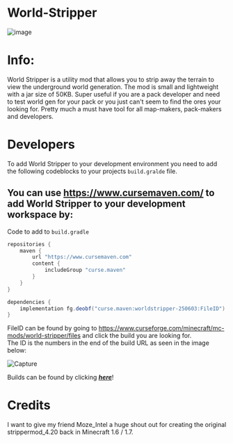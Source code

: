# World-Stripper
![image](https://user-images.githubusercontent.com/5883716/120504697-a7229580-c3c4-11eb-89d5-9ca9a447dc3f.png)


# Info:
World Stripper is a utility mod that allows you to strip away the terrain to view the underground world generation. The mod is small and lightweight with a jar size of 50KB. Super useful if you are a pack developer and need to test world gen for your pack or you just can't seem to find the ores your looking for. Pretty much a must have tool for all map-makers, pack-makers and developers.

# Developers
To add World Stripper to your development environment you need to add the following codeblocks to your projects `build.gralde` file.

You can use https://www.cursemaven.com/ to add World Stripper to your development workspace by:
-----------------------------------
Code to add to `build.gradle`
```groovy
repositories {
    maven {
        url "https://www.cursemaven.com"
        content {
            includeGroup "curse.maven"
        }
    }
}

```
```groovy
dependencies {
    implementation fg.deobf("curse.maven:worldstripper-250603:FileID")
}
```

FileID can be found by going to https://www.curseforge.com/minecraft/mc-mods/world-stripper/files and click the build you are looking for.  
The ID is the numbers in the end of the build URL as seen in the image below:

![Capture](https://user-images.githubusercontent.com/5883716/118098823-b0779e00-b3d4-11eb-976d-f822658d63e4.PNG)

Builds can be found by clicking **_[here](https://www.curseforge.com/minecraft/mc-mods/world-stripper/files)_**!

# Credits
I want to give my friend Moze_Intel a huge shout out for creating the original strippermod_4.20 back in Minecraft 1.6 / 1.7.
